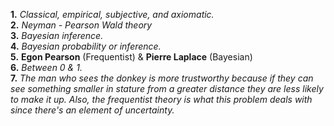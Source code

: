 **1.** *Classical, empirical, subjective, and axiomatic.*  
**2.** *Neyman - Pearson Wald theory*  
**3.**  *Bayesian inference.*  
**4.**  *Bayesian probability or inference.*  
**5.** **Egon Pearson** (Frequentist) & **Pierre Laplace** (Bayesian)  
**6.**  *Between 0 & 1.*  
**7.**  *The man who sees the donkey is more trustworthy because if they can see something smaller in stature from a greater distance they are less likely to make it up. Also, the frequentist theory is what this problem deals with since there's an element of uncertainty.*   
